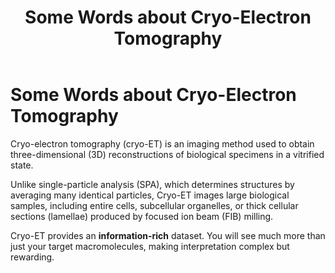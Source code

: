 ﻿---
layout: default
title: "Some Words about Cryo-Electron Tomography"
nav_order: 2
---

# Some Words about Cryo-Electron Tomography

Cryo-electron tomography (cryo-ET) is an imaging method used to obtain three-dimensional (3D) reconstructions of biological specimens in a vitrified state.

Unlike single-particle analysis (SPA), which determines structures by averaging many identical particles, Cryo-ET images large biological samples, including entire cells, subcellular organelles, or thick cellular sections (lamellae) produced by focused ion beam (FIB) milling.

Cryo-ET provides an **information-rich** dataset. You will see much more than just your target macromolecules, making interpretation complex but rewarding.

